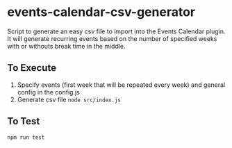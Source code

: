 # events-calendar-csv-generator

Script to generate an easy csv file to import into the Events Calendar plugin.
It will generate recurring events based on the number of specified weeks with or
withouts break time in the middle.

## To Execute

1. Specify events (first week that will be repeated every week) and general
   config in the config.js
2. Generate csv file `node src/index.js`

## To Test

`npm run test`
